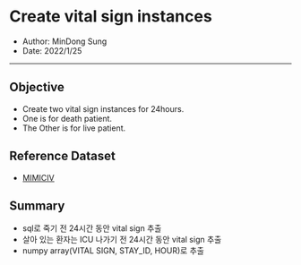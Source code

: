 # Create vital sign instances

- Author: MinDong Sung
- Date: 2022/1/25

---

## Objective

- Create two vital sign instances for 24hours.
- One is for death patient.
- The Other is for live patient.

## Reference Dataset

- [MIMICIV](https://physionet.org/content/mimiciv/1.0/)

## Summary

- sql로 죽기 전 24시간 동안 vital sign 추출
- 살아 있는 환자는 ICU 나가기 전 24시간 동안 vital sign 추출
- numpy array(VITAL SIGN, STAY_ID, HOUR)로 추출

